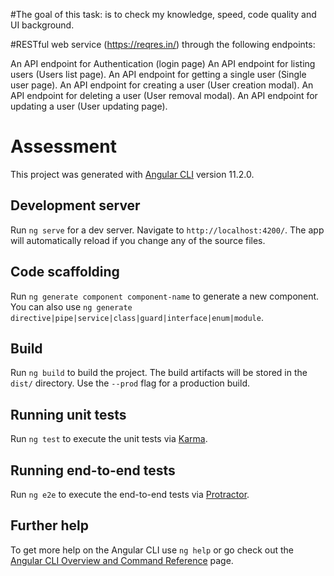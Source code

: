 #The goal of this task:
is to check my knowledge, speed, code quality and UI background.

#RESTful web service (https://reqres.in/) through the following endpoints:

An API endpoint for Authentication (login page)
An API endpoint for listing users (Users list page).
An API endpoint for getting a single user (Single user page).
An API endpoint for creating a user (User creation modal).
An API endpoint for deleting a user (User removal modal).
An API endpoint for updating a user (User updating page).

# Assessment

This project was generated with [Angular CLI](https://github.com/angular/angular-cli) version 11.2.0.

## Development server

Run `ng serve` for a dev server. Navigate to `http://localhost:4200/`. The app will automatically reload if you change any of the source files.

## Code scaffolding

Run `ng generate component component-name` to generate a new component. You can also use `ng generate directive|pipe|service|class|guard|interface|enum|module`.

## Build

Run `ng build` to build the project. The build artifacts will be stored in the `dist/` directory. Use the `--prod` flag for a production build.

## Running unit tests

Run `ng test` to execute the unit tests via [Karma](https://karma-runner.github.io).

## Running end-to-end tests

Run `ng e2e` to execute the end-to-end tests via [Protractor](http://www.protractortest.org/).

## Further help

To get more help on the Angular CLI use `ng help` or go check out the [Angular CLI Overview and Command Reference](https://angular.io/cli) page.

